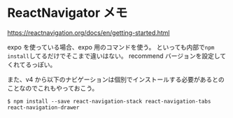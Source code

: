 # ReactNavigator メモ

https://reactnavigation.org/docs/en/getting-started.html

expo を使っている場合、expo 用のコマンドを使う。
といっても内部で`npm install`してるだけでそこまで違いはない。
recommend バージョンを設定してくれてるっぽい。

また、v4 から以下のナビゲーションは個別でインストールする必要があるとのことなのでこれもやっておこう。

```
$ npm install --save react-navigation-stack react-navigation-tabs react-navigation-drawer
```
